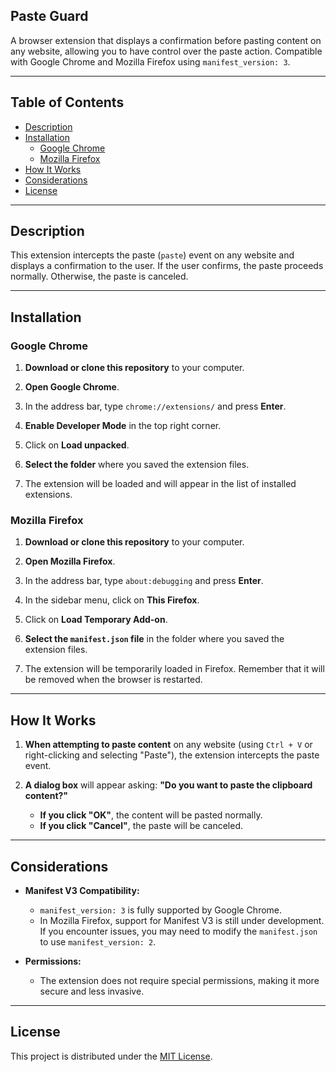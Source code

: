 ## Paste Guard

A browser extension that displays a confirmation before pasting content on any website, allowing you to have control over the paste action. Compatible with Google Chrome and Mozilla Firefox using `manifest_version: 3`.

---

## Table of Contents

- [Description](#description)
- [Installation](#installation)
  - [Google Chrome](#google-chrome)
  - [Mozilla Firefox](#mozilla-firefox)
- [How It Works](#how-it-works)
- [Considerations](#considerations)
- [License](#license)

---

## Description

This extension intercepts the paste (`paste`) event on any website and displays a confirmation to the user. If the user confirms, the paste proceeds normally. Otherwise, the paste is canceled.

---

## Installation

### Google Chrome

1. **Download or clone this repository** to your computer.

2. **Open Google Chrome**.

3. In the address bar, type `chrome://extensions/` and press **Enter**.

4. **Enable Developer Mode** in the top right corner.

5. Click on **Load unpacked**.

6. **Select the folder** where you saved the extension files.

7. The extension will be loaded and will appear in the list of installed extensions.

### Mozilla Firefox

1. **Download or clone this repository** to your computer.

2. **Open Mozilla Firefox**.

3. In the address bar, type `about:debugging` and press **Enter**.

4. In the sidebar menu, click on **This Firefox**.

5. Click on **Load Temporary Add-on**.

6. **Select the `manifest.json` file** in the folder where you saved the extension files.

7. The extension will be temporarily loaded in Firefox. Remember that it will be removed when the browser is restarted.

---

## How It Works

1. **When attempting to paste content** on any website (using `Ctrl + V` or right-clicking and selecting "Paste"), the extension intercepts the paste event.

2. **A dialog box** will appear asking: **"Do you want to paste the clipboard content?"**

   - **If you click "OK"**, the content will be pasted normally.
   - **If you click "Cancel"**, the paste will be canceled.

---

## Considerations

- **Manifest V3 Compatibility:**

  - `manifest_version: 3` is fully supported by Google Chrome.
  - In Mozilla Firefox, support for Manifest V3 is still under development. If you encounter issues, you may need to modify the `manifest.json` to use `manifest_version: 2`.

- **Permissions:**

  - The extension does not require special permissions, making it more secure and less invasive.

---

## License

This project is distributed under the [MIT License](LICENSE).